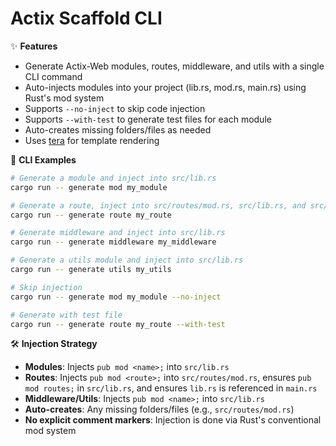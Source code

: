# Actix Scaffold CLI

✨ **Features**

- Generate Actix-Web modules, routes, middleware, and utils with a single CLI command
- Auto-injects modules into your project (lib.rs, mod.rs, main.rs) using Rust's mod system
- Supports `--no-inject` to skip code injection
- Supports `--with-test` to generate test files for each module
- Auto-creates missing folders/files as needed
- Uses [tera](https://crates.io/crates/tera) for template rendering

🧪 **CLI Examples**

```sh
# Generate a module and inject into src/lib.rs
cargo run -- generate mod my_module

# Generate a route, inject into src/routes/mod.rs, src/lib.rs, and src/main.rs
cargo run -- generate route my_route

# Generate middleware and inject into src/lib.rs
cargo run -- generate middleware my_middleware

# Generate a utils module and inject into src/lib.rs
cargo run -- generate utils my_utils

# Skip injection
cargo run -- generate mod my_module --no-inject

# Generate with test file
cargo run -- generate route my_route --with-test
```

🛠️ **Injection Strategy**

- **Modules**: Injects `pub mod <name>;` into `src/lib.rs`
- **Routes**: Injects `pub mod <route>;` into `src/routes/mod.rs`, ensures `pub mod routes;` in `src/lib.rs`, and ensures `lib.rs` is referenced in `main.rs`
- **Middleware/Utils**: Injects `pub mod <name>;` into `src/lib.rs`
- **Auto-creates**: Any missing folders/files (e.g., `src/routes/mod.rs`)
- **No explicit comment markers**: Injection is done via Rust's conventional mod system
